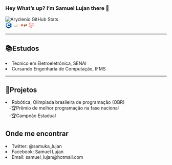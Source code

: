 ### Hey What’s up? I’m Samuel Lujan there 👋
![Aryclenio GitHub Stats](https://github-readme-stats.vercel.app/api?username=samuel-lujan&show_icons=true)<br>
<code><img height="20" src="https://raw.githubusercontent.com/github/explore/80688e429a7d4ef2fca1e82350fe8e3517d3494d/topics/cpp/cpp.png"></code>
<code><img height="20" src="https://raw.githubusercontent.com/github/explore/80688e429a7d4ef2fca1e82350fe8e3517d3494d/topics/mysql/mysql.png"></code>
<code><img height="20" src="https://raw.githubusercontent.com/github/explore/80688e429a7d4ef2fca1e82350fe8e3517d3494d/topics/git/git.png"></code>
<code><img height="20" src="https://raw.githubusercontent.com/github/explore/80688e429a7d4ef2fca1e82350fe8e3517d3494d/topics/laravel/laravel.png"></code>
<hr>
<h2>📚Estudos</h2>
  <li>Tecnico em Eletroeletrônica, SENAI</li>
  <li>Cursando Engenharia de Computação, IFMS</li>
<hr>
<h2>🧪Projetos</h2>
  <li>Robótica, Olímpiada brasileira de programação (OBR)</li>
      &nbsp;&nbsp;&nbsp;-🏆Prêmio de melhor programação na fase nacional
      <br>&nbsp;&nbsp;&nbsp;-🏆Campeão Estadual
<h2>Onde me encontrar</h2>
  <li>Twitter: @samuka_lujan</li>
  <li>Facebook: Samuel Lujan</li>
  <li>Email: samuel_lujan@hotmail.com</li>
<!--
**samuel-lujan/samuel-lujan** is a ✨ _special_ ✨ repository because its `README.md` (this file) appears on your GitHub profile.

Here are some ideas to get you started:


- 🌱 I’m currently learning ...
- 👯 I’m looking to collaborate on ...
- 🤔 I’m looking for help with ...
- 💬 Ask me about ...
- 📫 How to reach me: ...
- 😄 Pronouns: ...
- ⚡ Fun fact: ...
-->

